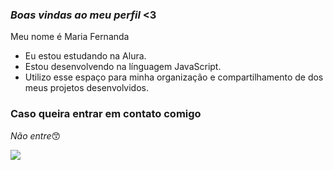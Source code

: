 ### *Boas vindas ao meu perfil* <3

Meu nome é Maria Fernanda

- Eu estou estudando na Alura.
- Estou desenvolvendo na línguagem JavaScript.
- Utilizo esse espaço para minha organização e compartilhamento de dos meus projetos desenvolvidos.

### Caso queira entrar em contato comigo
*Não entre*😙

![](https://media1.tenor.com/m/Ywy2QP1soHEAAAAC/cat-cutie.gif)
